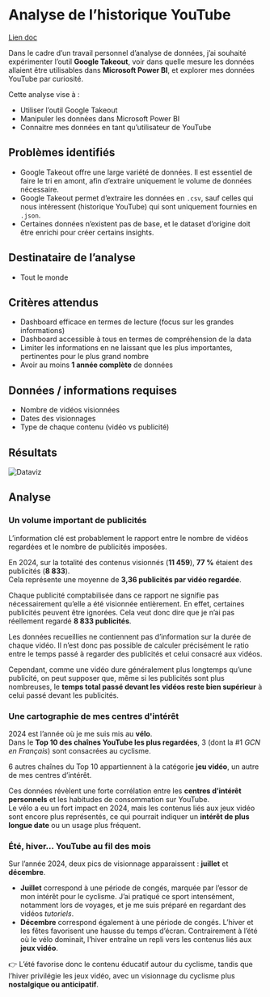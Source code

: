 # Analyse de l’historique YouTube

[Lien doc](#)

Dans le cadre d’un travail personnel d’analyse de données, j’ai souhaité expérimenter l’outil **Google Takeout**, voir dans quelle mesure les données allaient être utilisables dans **Microsoft Power BI**, et explorer mes données YouTube par curiosité.

Cette analyse vise à :

- Utiliser l’outil Google Takeout  
- Manipuler les données dans Microsoft Power BI  
- Connaitre mes données en tant qu’utilisateur de YouTube  


## Problèmes identifiés

- Google Takeout offre une large variété de données. Il est essentiel de faire le tri en amont, afin d’extraire uniquement le volume de données nécessaire.  
- Google Takeout permet d’extraire les données en `.csv`, sauf celles qui nous intéressent (historique YouTube) qui sont uniquement fournies en `.json`.  
- Certaines données n’existent pas de base, et le dataset d’origine doit être enrichi pour créer certains insights.  


## Destinataire de l’analyse

- Tout le monde  


## Critères attendus

- Dashboard efficace en termes de lecture (focus sur les grandes informations)  
- Dashboard accessible à tous en termes de compréhension de la data  
- Limiter les informations en ne laissant que les plus importantes, pertinentes pour le plus grand nombre  
- Avoir au moins **1 année complète** de données  


## Données / informations requises

- Nombre de vidéos visionnées  
- Dates des visionnages  
- Type de chaque contenu (vidéo vs publicité)  


## Résultats

![Dataviz](assets/diagram.png)
 


## Analyse

### Un volume important de publicités

L’information clé est probablement le rapport entre le nombre de vidéos regardées et le nombre de publicités imposées.  

En 2024, sur la totalité des contenus visionnés (**11 459**), **77 %** étaient des publicités (**8 833**).  
Cela représente une moyenne de **3,36 publicités par vidéo regardée**.  

Chaque publicité comptabilisée dans ce rapport ne signifie pas nécessairement qu’elle a été visionnée entièrement. En effet, certaines publicités peuvent être ignorées. Cela veut donc dire que je n’ai pas réellement regardé **8 833 publicités**.  

Les données recueillies ne contiennent pas d’information sur la durée de chaque vidéo. Il n’est donc pas possible de calculer précisément le ratio entre le temps passé à regarder des publicités et celui consacré aux vidéos.  

Cependant, comme une vidéo dure généralement plus longtemps qu’une publicité, on peut supposer que, même si les publicités sont plus nombreuses, le **temps total passé devant les vidéos reste bien supérieur** à celui passé devant les publicités.  


### Une cartographie de mes centres d'intérêt

2024 est l’année où je me suis mis au **vélo**.  
Dans le **Top 10 des chaînes YouTube les plus regardées**, 3 (dont la #1 *GCN en Français*) sont consacrées au cyclisme.  

6 autres chaînes du Top 10 appartiennent à la catégorie **jeu vidéo**, un autre de mes centres d’intérêt.  

Ces données révèlent une forte corrélation entre les **centres d’intérêt personnels** et les habitudes de consommation sur YouTube.  
Le vélo a eu un fort impact en 2024, mais les contenus liés aux jeux vidéo sont encore plus représentés, ce qui pourrait indiquer un **intérêt de plus longue date** ou un usage plus fréquent.  


### Été, hiver… YouTube au fil des mois

Sur l’année 2024, deux pics de visionnage apparaissent : **juillet** et **décembre**.  

- **Juillet** correspond à une période de congés, marquée par l’essor de mon intérêt pour le cyclisme. J’ai pratiqué ce sport intensément, notamment lors de voyages, et je me suis préparé en regardant des vidéos *tutoriels*.  
- **Décembre** correspond également à une période de congés. L’hiver et les fêtes favorisent une hausse du temps d’écran. Contrairement à l’été où le vélo dominait, l’hiver entraîne un repli vers les contenus liés aux **jeux vidéo**.  

👉 L’été favorise donc le contenu éducatif autour du cyclisme, tandis que l’hiver privilégie les jeux vidéo, avec un visionnage du cyclisme plus **nostalgique ou anticipatif**.  
